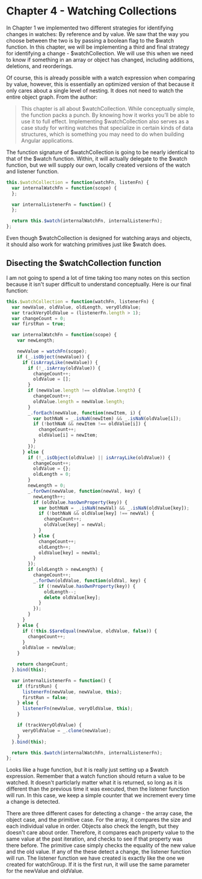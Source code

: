 # Chapter 4 - Watching Collections

In Chapter 1 we implemented two different strategies for identifying changes in watches: By reference and by value. We saw that the way you choose between the two is by passing a boolean flag to the $watch function. In this chapter, we will be implementing a third and final strategy for identifying a change - $watchCollection. We will use this when we need to know if something in an array or object has changed, including additions, deletions, and reorderings.

Of course, this is already possible with a watch expression when comparing by value, however, this is essentially an optimized version of that because it only cares about a single level of nesting. It does not need to watch the entire object graph. From the author:

> This chapter is all about $watchCollection. While conceptually simple, the function packs a
punch. By knowing how it works you’ll be able to use it to full effect. Implementing $watchCollection also serves as a case study for writing watches that specialize in certain kinds of data structures, which is something you may need to do when building Angular applications.

The function signature of $watchCollection is going to be nearly identical to that of the $watch function. Within, it will actually delegate to the $watch function, but we will supply our own, locally created versions of the watch and listener function.

```js
this.$watchCollection = function(watchFn, listenFn) {
  var internalWatchFn = function(scope) {
  };

  var internalListenerFn = function() {
  };

  return this.$watch(internalWatchFn, internalListenerFn);
};
```

Even though $watchCollection is designed for watching arays and objects, it should also work for watching primitives just like $watch does.

## Disecting the $watchCollection function

I am not going to spend a lot of time taking too many notes on this section because it isn't super difficult to understand conceptually. Here is our final function:

```js
this.$watchCollection = function(watchFn, listenerFn) {
  var newValue, oldValue, oldLength, veryOldValue;
  var trackVeryOldValue = (listenerFn.length > 1);
  var changeCount = 0;
  var firstRun = true;

  var internalWatchFn = function(scope) {
    var newLength;

    newValue = watchFn(scope);
    if (_.isObject(newValue)) {
      if (isArrayLike(newValue)) {
        if (!_.isArray(oldValue)) {
          changeCount++;
          oldValue = [];
        }
        if (newValue.length !== oldValue.length) {
          changeCount++;
          oldValue.length = newValue.length;
        }
        _.forEach(newValue, function(newItem, i) {
          var bothNaN = _.isNaN(newItem) && _.isNaN(oldValue[i]);
          if (!bothNaN && newItem !== oldValue[i]) {
            changeCount++;
            oldValue[i] = newItem;
          }
        });
      } else {
        if (!_.isObject(oldValue) || isArrayLike(oldValue)) {
          changeCount++;
          oldValue = {};
          oldLength = 0;
        }
        newLength = 0;
        _.forOwn(newValue, function(newVal, key) {
          newLength++;
          if (oldValue.hasOwnProperty(key)) {
            var bothNaN = _.isNaN(newVal) && _.isNaN(oldValue[key]);
            if (!bothNaN && oldValue[key] !== newVal) {
              changeCount++;
              oldValue[key] = newVal;
            }
          } else {
            changeCount++;
            oldLength++;
            oldValue[key] = newVal;
          }
        });
        if (oldLength > newLength) {
          changeCount++;
          _.forOwn(oldValue, function(oldVal, key) {
            if (!newValue.hasOwnProperty(key)) {
              oldLength--;
              delete oldValue[key];
            }
          });
        }
      }
    } else {
      if (!this.$$areEqual(newValue, oldValue, false)) {
        changeCount++;
      }
      oldValue = newValue;
    }

    return changeCount;
  }.bind(this);

  var internalListenerFn = function() {
    if (firstRun) {
      listenerFn(newValue, newValue, this);
      firstRun = false;
    } else {
      listenerFn(newValue, veryOldValue, this);
    }

    if (trackVeryOldValue) {
      veryOldValue = _.clone(newValue);
    }
  }.bind(this);

  return this.$watch(internalWatchFn, internalListenerFn);
};
```

Looks like a huge function, but it is really just setting up a $watch expression. Remember that a watch function should return a value to be watched. It doesn't particlarly matter what it is returned, so long as it is different than the previous time it was executed, then the listener function will run. In this case, we keep a simple counter that we increment every time a change is detected.

There are three different cases for detecting a change - the array case, the object case, and the primitive case. For the array, it compares the size and each individual value in order. Objects also check the length, but they doesn't care about order. Therefore, it compares each property value to the same value at the past iteration, and checks to see if that property was there before. The primitive case simply checks the equality of the new value and the old value. If any of the these detect a change, the listener function will run. The listener function we have created is exactly like the one we created for watchGroup. If it is the first run, it will use the same parameter for the newValue and oldValue.
